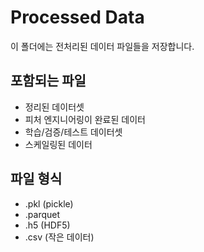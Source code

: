 # Processed Data

이 폴더에는 전처리된 데이터 파일들을 저장합니다.

## 포함되는 파일
- 정리된 데이터셋
- 피처 엔지니어링이 완료된 데이터
- 학습/검증/테스트 데이터셋
- 스케일링된 데이터

## 파일 형식
- .pkl (pickle)
- .parquet
- .h5 (HDF5)
- .csv (작은 데이터)
